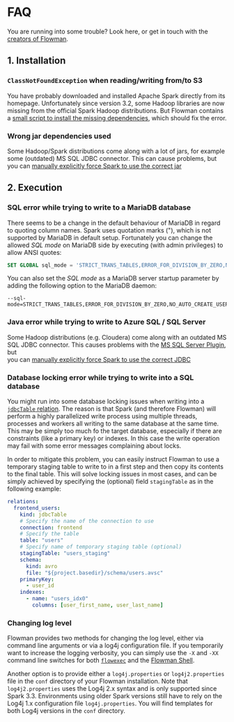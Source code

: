 # FAQ

You are running into some trouble? Look here, or get in touch with the [creators of Flowman](mailto:info@flowman.io).


## 1. Installation

### `ClassNotFoundException` when reading/writing from/to S3
You have probably downloaded and installed Apache Spark directly from its homepage. Unfortunately since version 3.2, 
some Hadoop libraries are now missing from the official Spark Hadoop distributions. But Flowman contains a [small
script to install the missing dependencies](../cookbook/hadoop-dependencies.md), which should fix the error.


### Wrong jar dependencies used
Some Hadoop/Spark distributions come along with a lot of jars, for example some (outdated) MS SQL JDBC connector. This
can cause problems, but you can [manually explicitly force Spark to use the correct jar](../cookbook/override-jars.md)


## 2. Execution

### SQL error while trying to write to a MariaDB database
There seems to be a change in the default behaviour of MariaDB in regard to quoting column names. Spark uses
quotation  marks ("), which is not supported by MariaDB in default setup. Fortunately you can change the allowed 
*SQL mode* on MariaDB side by executing (with admin privileges) to allow ANSI quotes:
```sql
SET GLOBAL sql_mode = 'STRICT_TRANS_TABLES,ERROR_FOR_DIVISION_BY_ZERO,NO_AUTO_CREATE_USER,NO_ENGINE_SUBSTITUTION,ANSI_QUOTES';
```
You can also set the *SQL mode* as a MariaDB server startup parameter by adding the following option to the MariaDB daemon:
```shell
--sql-mode=STRICT_TRANS_TABLES,ERROR_FOR_DIVISION_BY_ZERO,NO_AUTO_CREATE_USER,NO_ENGINE_SUBSTITUTION,ANSI_QUOTES
```


### Java error while trying to write to Azure SQL / SQL Server
Some Hadoop distributions (e.g. Cloudera) come along with an outdated MS SQL JDBC connector. This causes problems with
the [MS SQL Server Plugin](../plugins/mssqlserver.md), but  
you can [manually explicitly force Spark to use the correct JDBC](../cookbook/override-jars.md)


### Database locking error while trying to write into a SQL database
You might run into some database locking issues when writing into a [`jdbcTable` relation](../spec/relation/jdbcTable.md).
The reason is that Spark (and therefore Flowman) will perform a highly parallelized write process using multiple threads, 
processes and workers all writing to the same database at the same time. This may be simply too much fo the target 
database, especially if there are constraints (like a primary key) or indexes. In this case the write operation may 
fail with some error messages complaining about locks. 

In order to mitigate this problem, you can easily instruct Flowman to use a temporary staging table to write to in
a first step and then copy its contents to the final table. This will solve locking issues in most cases, and
can be simply achieved by specifying the (optional) field `stagingTable` as in the following example:

```yaml
relations:
  frontend_users:
    kind: jdbcTable
    # Specify the name of the connection to use
    connection: frontend
    # Specify the table
    table: "users"
    # Specify name of temporary staging table (optional)
    stagingTable: "users_staging"
    schema:
      kind: avro
      file: "${project.basedir}/schema/users.avsc"
    primaryKey:
      - user_id
    indexes:
      - name: "users_idx0"
        columns: [user_first_name, user_last_name]
```


### Changing log level
Flowman provides two methods for changing the log level, either via command line arguments or via a log4j configuration
file. If you temporarily want to increase the logging verbosity, you can simply use the `-X` and `-XX` command line
switches for both [`flowexec`](../cli/flowexec/index.md) and the [Flowman Shell](../cli/flowshell/index.md).

Another option is to provide either a `log4j.properties` or `log4j2.properties` file in the `conf` directory of your
Flowman installation. Note that `log4j2.properties` uses the Log4j 2.x syntax and is only supported since Spark 3.3.
Environments using older Spark versions still have to rely on the Log4j 1.x configuration file `log4j.properties`.
You will find templates for both Log4j versions in the `conf` directory.
